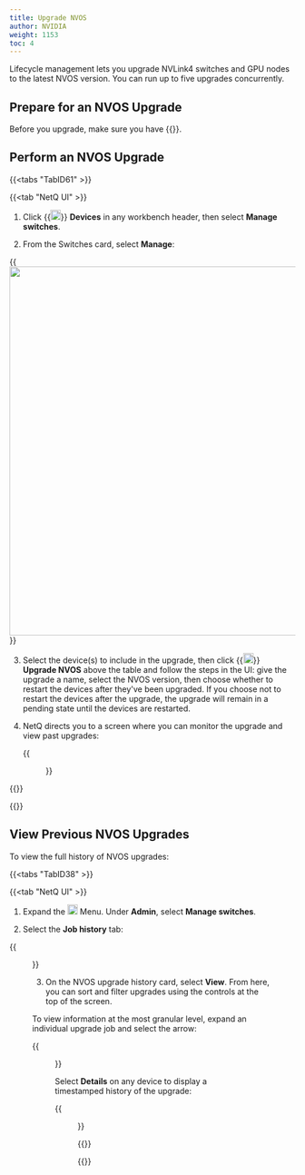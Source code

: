 ```yaml
---
title: Upgrade NVOS
author: NVIDIA
weight: 1153
toc: 4
---
```


Lifecycle management lets you upgrade NVLink4 switches and GPU nodes to the latest NVOS version. You can run up to five upgrades concurrently.

## Prepare for an NVOS Upgrade

Before you upgrade, make sure you have {{<link title="NVOS Images/#upload-upgrade-images" text="uploaded the NVOS images to NetQ">}}.

## Perform an NVOS Upgrade

{{<tabs "TabID61" >}}

{{<tab "NetQ UI" >}}

1. Click {{<img src="/images/netq/devices.svg" height="18" width="18">}} **Devices** in any workbench header, then select **Manage switches**.

2. From the Switches card, select **Manage**:

{{<img src="/images/netq/manage-switches-nvos.png" alt="" width="650">}}

3. Select the device(s) to include in the upgrade, then click {{<img src="/images/netq/arrow-up-circle-icon.png" height="18" width="18">}} **Upgrade NVOS** above the table and follow the steps in the UI: give the upgrade a name, select the NVOS version, then choose whether to restart the devices after they've been upgraded. If you choose not to restart the devices after the upgrade, the upgrade will remain in a pending state until the devices are restarted.

4. NetQ directs you to a screen where you can monitor the upgrade and view past upgrades:

    {{<figure src="/images/netq/upgrade-progress-nvos.png" alt="" width="1500">}}

{{</tab>}}

{{</tabs>}}

## View Previous NVOS Upgrades

To view the full history of NVOS upgrades:

{{<tabs "TabID38" >}}

{{<tab "NetQ UI" >}}

1. Expand the <img src="https://icons.cumulusnetworks.com/01-Interface-Essential/03-Menu/navigation-menu.svg" height="18" width="18"/> Menu. Under **Admin**, select **Manage switches**.

2. Select the **Job history** tab:

{{<figure src="/images/netq/nvos-upgrade-history-450.png" alt="" width="450">}}

3. On the NVOS upgrade history card, select **View**. From here, you can sort and filter upgrades using the controls at the top of the screen.

To view information at the most granular level, expand an individual upgrade job and select the arrow:

{{<figure src="/images/netq/kong-additional-details-450.png" alt="" width="1500">}}

Select **Details** on any device to display a timestamped history of the upgrade:

{{<figure src="/images/netq/kong-details-450.png" alt="" width="1500">}}

{{</tab>}}

{{</tabs>}}
